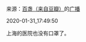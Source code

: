来源：[百盏（来自豆瓣）](https://www.douban.com/people/hongshulin/)的[广播](https://www.douban.com/people/hongshulin/status/2783020816/)


2020-01-31_17:49:50


上海的医院也没有口罩了。
